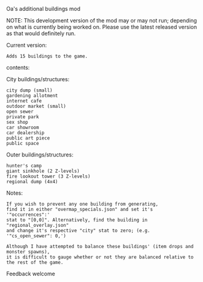 Oa's additional buildings mod

NOTE: This development version of the mod may or may not run; depending on what is currently being worked on.
Please use the latest released version as that would definitely run.


Current version:

    Adds 15 buildings to the game.

contents:

City buildings/structures:
    
    city dump (small)
    gardening allotment
    internet cafe
    outdoor market (small)
    open sewer
    private park
    sex shop
    car showroom
    car dealership
    public art piece
    public space
		
Outer buildings/structures:
    
    hunter's camp
    giant sinkhole (2 Z-levels)
    fire lookout tower (3 Z-levels)
    regional dump (4x4)

Notes: 

    If you wish to prevent any one building from generating,
    find it in either "overmap_specials.json" and set it's '"occurrences":'
    stat to "[0,0]". Alternatively, find the building in "regional_overlay.json"
    and change it's respective "city" stat to zero; (e.g. '"cs_open_sewer": 0,')
		
    Although I have attempted to balance these buildings' (item drops and monster spawns),
    it is difficult to gauge whether or not they are balanced relative to the rest of the game.
		
Feedback welcome
